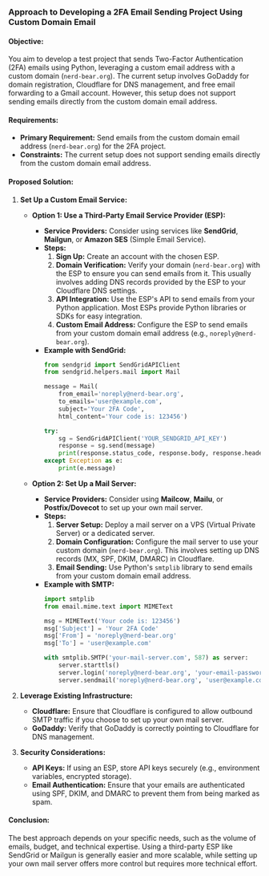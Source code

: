 ### Approach to Developing a 2FA Email Sending Project Using Custom Domain Email

#### **Objective:**
You aim to develop a test project that sends Two-Factor Authentication (2FA) emails using Python, leveraging a custom email address with a custom domain (`nerd-bear.org`). The current setup involves GoDaddy for domain registration, Cloudflare for DNS management, and free email forwarding to a Gmail account. However, this setup does not support sending emails directly from the custom domain email address.

#### **Requirements:**
- **Primary Requirement:** Send emails from the custom domain email address (`nerd-bear.org`) for the 2FA project.
- **Constraints:** The current setup does not support sending emails directly from the custom domain email address.

#### **Proposed Solution:**

1. **Set Up a Custom Email Service:**
   - **Option 1: Use a Third-Party Email Service Provider (ESP):**
     - **Service Providers:** Consider using services like **SendGrid**, **Mailgun**, or **Amazon SES** (Simple Email Service).
     - **Steps:**
       1. **Sign Up:** Create an account with the chosen ESP.
       2. **Domain Verification:** Verify your domain (`nerd-bear.org`) with the ESP to ensure you can send emails from it. This usually involves adding DNS records provided by the ESP to your Cloudflare DNS settings.
       3. **API Integration:** Use the ESP's API to send emails from your Python application. Most ESPs provide Python libraries or SDKs for easy integration.
       4. **Custom Email Address:** Configure the ESP to send emails from your custom domain email address (e.g., `noreply@nerd-bear.org`).
     - **Example with SendGrid:**
       ```python
       from sendgrid import SendGridAPIClient
       from sendgrid.helpers.mail import Mail

       message = Mail(
           from_email='noreply@nerd-bear.org',
           to_emails='user@example.com',
           subject='Your 2FA Code',
           html_content='Your code is: 123456')

       try:
           sg = SendGridAPIClient('YOUR_SENDGRID_API_KEY')
           response = sg.send(message)
           print(response.status_code, response.body, response.headers)
       except Exception as e:
           print(e.message)
       ```

   - **Option 2: Set Up a Mail Server:**
     - **Service Providers:** Consider using **Mailcow**, **Mailu**, or **Postfix/Dovecot** to set up your own mail server.
     - **Steps:**
       1. **Server Setup:** Deploy a mail server on a VPS (Virtual Private Server) or a dedicated server.
       2. **Domain Configuration:** Configure the mail server to use your custom domain (`nerd-bear.org`). This involves setting up DNS records (MX, SPF, DKIM, DMARC) in Cloudflare.
       3. **Email Sending:** Use Python's `smtplib` library to send emails from your custom domain email address.
     - **Example with SMTP:**
       ```python
       import smtplib
       from email.mime.text import MIMEText

       msg = MIMEText('Your code is: 123456')
       msg['Subject'] = 'Your 2FA Code'
       msg['From'] = 'noreply@nerd-bear.org'
       msg['To'] = 'user@example.com'

       with smtplib.SMTP('your-mail-server.com', 587) as server:
           server.starttls()
           server.login('noreply@nerd-bear.org', 'your-email-password')
           server.sendmail('noreply@nerd-bear.org', 'user@example.com', msg.as_string())
       ```

2. **Leverage Existing Infrastructure:**
   - **Cloudflare:** Ensure that Cloudflare is configured to allow outbound SMTP traffic if you choose to set up your own mail server.
   - **GoDaddy:** Verify that GoDaddy is correctly pointing to Cloudflare for DNS management.

3. **Security Considerations:**
   - **API Keys:** If using an ESP, store API keys securely (e.g., environment variables, encrypted storage).
   - **Email Authentication:** Ensure that your emails are authenticated using SPF, DKIM, and DMARC to prevent them from being marked as spam.

#### **Conclusion:**
The best approach depends on your specific needs, such as the volume of emails, budget, and technical expertise. Using a third-party ESP like SendGrid or Mailgun is generally easier and more scalable, while setting up your own mail server offers more control but requires more technical effort.
